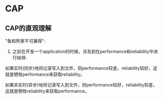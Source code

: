 # CAP



## CAP的直观理解

"鱼和熊掌不可兼得":

1) 之前在开发一个application的时候，涉及到在performance和reliability中进行抉择: 

如果实时(同步)地将记录写入到文件，则performance较差，reliability较好，这就是牺牲performance来获取reliability。

如果非实时(异步)地将记录写入到文件，则performance较好，reliability较差，这就是牺牲reliability来获取performance。



